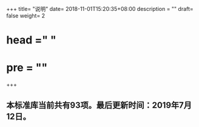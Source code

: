 +++
title= "说明"
date= 2018-11-01T15:20:35+08:00
description = ""
draft= false
weight= 2
# head ="<label></label> "
# pre = ""
+++

## 本标准库当前共有93项。最后更新时间：2019年7月12日。